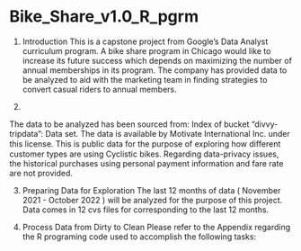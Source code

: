 # Bike_Share_v1.0_R_pgrm

1. Introduction
This is a capstone project from Google’s Data Analyst curriculum program. A bike share program in Chicago would like to increase its future success which depends on maximizing the number of annual memberships in its program. The company has provided data to be analyzed to aid with the marketing team in finding strategies to convert casual riders to annual members.

2. 
The data to be analyzed has been sourced from: Index of bucket “divvy-tripdata”: Data set. The data is available by Motivate International Inc. under this license. This is public data for the purpose of exploring how diﬀerent customer types are using Cyclistic bikes. Regarding data-privacy issues, the historical purchases using personal payment information and fare rate are not provided.

3. Preparing Data for Exploration
The last 12 months of data ( November 2021 - October 2022 ) will be analyzed for the purpose of this project. Data comes in 12 cvs files for corresponding to the last 12 months. 

4. Process Data from Dirty to Clean
Please refer to the Appendix regarding the R programing code used to accomplish the following tasks:
